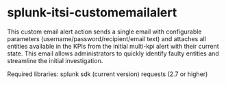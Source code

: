 # splunk-itsi-customemailalert
This custom email alert action sends a single email with configurable parameters (username/password/recipient/email text) and attaches all entities available in the KPIs from the initial multi-kpi alert with their current state. This email allows administrators to quickly identify faulty entities and streamline the initial investigation.

Required libraries:
	splunk sdk (current version)
	requests (2.7 or higher)
